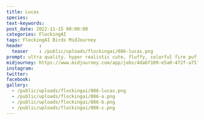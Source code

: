```yaml
---
title: Lucas
species: 
text-keywords: 
post_date: 2022-11-15 00:00:00
categories: FlockingAI
tags: FlockingAI Birds MidJourney 
header      :
  teaser    : /public/uploads/flockingai/086-lucas.png
prompt: ultra quality. hyper realistic cute, fluffy, colorful fire puffbird monster , BIRD, cinematic lighting, floral, statue, , abstract, full hd render + 3d octane render +4k UHD + immense detail + dramatic lighting + well lit , + fine details + octane render + 8k, abstract
midjourney: https://www.midjourney.com/app/jobs/4da6f109-e5a0-472f-a757-f0e9d96c279d
instagram: 
twitter: 
facebook: 
gallery: 
  - /public/uploads/flockingai/086-lucas.png
  - /public/uploads/flockingai/086-a.png
  - /public/uploads/flockingai/086-b.png
  - /public/uploads/flockingai/086-c.png
---
```

